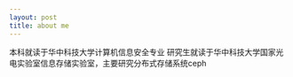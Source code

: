 ```yaml
---
layout: post
title: about me
---
```


本科就读于华中科技大学计算机信息安全专业
研究生就读于华中科技大学国家光电实验室信息存储实验室，主要研究分布式存储系统ceph
